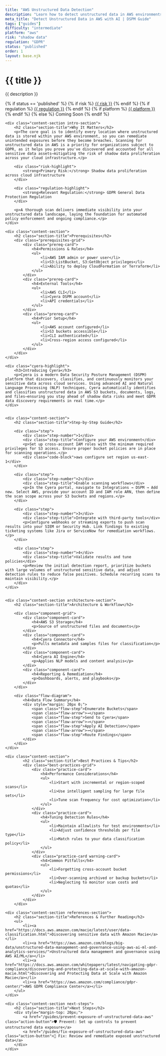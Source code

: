 ```yaml
---
title: "AWS Unstructured Data Detection"
description: "Learn how to detect unstructured data in AWS environments. Follow step-by-step guidance for GDPR compliance and data security."
meta_title: "Detect Unstructured Data in AWS with AI | DSPM Guide"
tags: ["guides"]
difficulty: "intermediate"
platform: "aws"
risk: "shadow data"
regulation: "GDPR"
status: "published"
order: 1
layout: base.njk
---
```


<div class="container">
    <div class="header">
        <h1>{{ title }}</h1>
        <p>{{ description }}</p>
        <div class="guide-tags-container">
			<div class="guide-tags-wrapper">
		    {% if status == 'published' %}
		        {% if risk %}
		        <a href="/risk/{{ risk | downcase | replace: ' ', '-' }}/" class="guide-tag risk">{{ risk }}</a>
		        {% endif %}
		        {% if regulation %}
		        <a href="/regulation/{{ regulation | downcase | replace: ' ', '-' }}/" class="guide-tag regulation">{{ regulation }}</a>
		        {% endif %}
		        {% if platform %}
		        <a href="/platforms/{{ platform | downcase | replace: ' ', '-' }}/" class="guide-tag platform">{{ platform }}</a>
		        {% endif %}
		    {% else %}
		        <span class="guide-tag coming-soon">Coming Soon</span>
		    {% endif %}
		</div>
		</div>
    </div>

    <div class="content-section intro-section">
        <h2 class="section-title">Why It Matters</h2>
        <p>The core goal is to identify every location where unstructured data is stored within your AWS environment, so you can remediate unintended exposures before they become breaches. Scanning for unstructured data in AWS is a priority for organizations subject to GDPR, as it helps you prove you've discovered and accounted for all sensitive data assets—mitigating the risk of shadow data proliferation across your cloud infrastructure.</p>
        
        <div class="risk-highlight">
            <strong>Primary Risk:</strong> Shadow data proliferation across cloud infrastructure
        </div>
        
        <div class="regulation-highlight">
            <strong>Relevant Regulation:</strong> GDPR General Data Protection Regulation
        </div>
        
        <p>A thorough scan delivers immediate visibility into your unstructured data landscape, laying the foundation for automated policy enforcement and ongoing compliance.</p>
    </div>

    <div class="content-section">
        <h2 class="section-title">Prerequisites</h2>
        <div class="prerequisites-grid">
            <div class="prereq-card">
                <h4>Permissions & Roles</h4>
                <ul>
                    <li>AWS IAM admin or power user</li>
                    <li>S3:ListBucket, S3:GetObject privileges</li>
                    <li>Ability to deploy CloudFormation or Terraform</li>
                </ul>
            </div>
            <div class="prereq-card">
                <h4>External Tools</h4>
                <ul>
                    <li>AWS CLI</li>
                    <li>Cyera DSPM account</li>
                    <li>API credentials</li>
                </ul>
            </div>
            <div class="prereq-card">
                <h4>Prior Setup</h4>
                <ul>
                    <li>AWS account configured</li>
                    <li>S3 buckets accessible</li>
                    <li>CLI authenticated</li>
                    <li>Cross-region access configured</li>
                </ul>
            </div>
        </div>
    </div>
	
    <div class="cyera-highlight">
        <h3>Introducing Cyera</h3>
        <p>Cyera is a modern Data Security Posture Management (DSPM) platform that discovers, classifies, and continuously monitors your sensitive data across cloud services. Using advanced AI and Natural Language Processing (NLP) techniques, Cyera automatically identifies and classifies unstructured data in AWS S3 buckets, documents, logs, and files—ensuring you stay ahead of shadow data risks and meet GDPR data discovery requirements in real time.</p>
    </div>
	

    <div class="content-section">
        <h2 class="section-title">Step-by-Step Guide</h2>
        
        <div class="step">
            <div class="step-number">1</div>
            <div class="step-title">Configure your AWS environment</div>
            <p>Set up cross-account IAM roles with the minimum required privileges for S3 access. Ensure proper bucket policies are in place for scanning operations.</p>
            <div class="code-block">aws configure set region us-east-1</div>
        </div>

        <div class="step">
            <div class="step-number">2</div>
            <div class="step-title">Enable scanning workflows</div>
            <p>In the Cyera portal, navigate to Integrations → DSPM → Add new. Select AWS, provide your account ID and IAM role ARN, then define the scan scope across your S3 buckets and regions.</p>
        </div>

        <div class="step">
            <div class="step-number">3</div>
            <div class="step-title">Integrate with third-party tools</div>
            <p>Configure webhooks or streaming exports to push scan results into your SIEM or Security Hub. Link findings to existing ticketing systems like Jira or ServiceNow for remediation workflows.</p>
        </div>

        <div class="step">
            <div class="step-number">4</div>
            <div class="step-title">Validate results and tune policies</div>
            <p>Review the initial detection report, prioritize buckets with large volumes of unstructured sensitive data, and adjust detection rules to reduce false positives. Schedule recurring scans to maintain visibility.</p>
        </div>
    </div>


    <div class="content-section architecture-section">
        <h2 class="section-title">Architecture & Workflow</h2>
        
        <div class="component-grid">
            <div class="component-card">
                <h4>AWS S3 Storage</h4>
                <p>Source of unstructured files and documents</p>
            </div>
            <div class="component-card">
                <h4>Cyera Connector</h4>
                <p>Pulls metadata and samples files for classification</p>
            </div>
            <div class="component-card">
                <h4>Cyera AI Engine</h4>
                <p>Applies NLP models and content analysis</p>
            </div>
            <div class="component-card">
                <h4>Reporting & Remediation</h4>
                <p>Dashboards, alerts, and playbooks</p>
            </div>
        </div>

        <div class="flow-diagram">
            <h4>Data Flow Summary</h4>
            <div style="margin: 20px 0;">
                <span class="flow-step">Enumerate Buckets</span>
                <span class="flow-arrow">→</span>
                <span class="flow-step">Send to Cyera</span>
                <span class="flow-arrow">→</span>
                <span class="flow-step">Apply AI Detection</span>
                <span class="flow-arrow">→</span>
                <span class="flow-step">Route Findings</span>
            </div>
        </div>
    </div>

	<div class="content-section">
	        <h2 class="section-title">Best Practices & Tips</h2>
	        <div class="best-practices-grid">
	            <div class="practice-card">
	                <h4>Performance Considerations</h4>
	                <ul>
	                    <li>Start with incremental or region-scoped scans</li>
	                    <li>Use intelligent sampling for large file sets</li>
	                    <li>Tune scan frequency for cost optimization</li>
	                </ul>
	            </div>
	            <div class="practice-card">
	                <h4>Tuning Detection Rules</h4>
	                <ul>
	                    <li>Maintain allowlists for test environments</li>
	                    <li>Adjust confidence thresholds per file type</li>
	                    <li>Match rules to your data classification policy</li>
	                </ul>
	            </div>
	            <div class="practice-card warning-card">
	                <h4>Common Pitfalls</h4>
	                <ul>
	                    <li>Forgetting cross-account bucket permissions</li>
	                    <li>Over-scanning archived or backup buckets</li>
	                    <li>Neglecting to monitor scan costs and quotas</li>
	                </ul>
	            </div>
	        </div>
	    </div>

    <div class="content-section references-section">
        <h2 class="section-title">References & Further Reading</h2>
        <ul>
            <li><a href="https://docs.aws.amazon.com/macie/latest/user/data-classification.html">Discovering sensitive data with Amazon Macie</a></li>
            <li><a href="https://aws.amazon.com/blogs/big-data/unstructured-data-management-and-governance-using-aws-ai-ml-and-analytics-services/">Unstructured data management and governance using AWS AI/ML</a></li>
            <li><a href="https://docs.aws.amazon.com/whitepapers/latest/navigating-gdpr-compliance/discovering-and-protecting-data-at-scale-with-amazon-macie.html">Discovering and Protecting Data at Scale with Amazon Macie</a></li>
            <li><a href="https://aws.amazon.com/compliance/gdpr-center/">AWS GDPR Compliance Center</a></li>
        </ul>
    </div>

    <div class="content-section next-steps">
        <h2 class="section-title">Next Steps</h2>
        <div style="margin-top: 20px;">
            <a href="/guides/prevent-exposure-of-unstructured-data-aws" class="action-button">🛡️ Prevent: Set up controls to prevent unstructured data exposure</a>
            <a href="/guides/fix-exposure-of-unstructured-data-aws" class="action-button">🔧 Fix: Review and remediate exposed unstructured data</a>
        </div>
    </div>
</div>